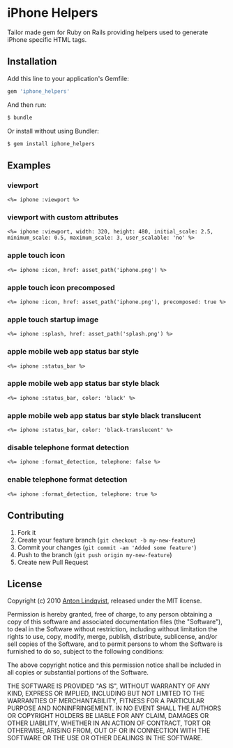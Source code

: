 # iPhone Helpers

Tailor made gem for Ruby on Rails providing helpers used to generate iPhone specific HTML tags.

## Installation

Add this line to your application's Gemfile:

```ruby
gem 'iphone_helpers'
```

And then run:

```bash
$ bundle
```

Or install without using Bundler:

```bash
$ gem install iphone_helpers
```

## Examples

### viewport

```erb
<%= iphone :viewport %>
```

### viewport with custom attributes

```erb
<%= iphone :viewport, width: 320, height: 480, initial_scale: 2.5, minimum_scale: 0.5, maximum_scale: 3, user_scalable: 'no' %>
```

### apple touch icon

```erb
<%= iphone :icon, href: asset_path('iphone.png') %>
```

### apple touch icon precomposed

```erb
<%= iphone :icon, href: asset_path('iphone.png'), precomposed: true %>
```

### apple touch startup image

```erb
<%= iphone :splash, href: asset_path('splash.png') %>
```

### apple mobile web app status bar style

```erb
<%= iphone :status_bar %>
```

### apple mobile web app status bar style black

```erb
<%= iphone :status_bar, color: 'black' %>
```

### apple mobile web app status bar style black translucent

```erb
<%= iphone :status_bar, color: 'black-translucent' %>
```

### disable telephone format detection

```erb
<%= iphone :format_detection, telephone: false %>
```

### enable telephone format detection

```erb
<%= iphone :format_detection, telephone: true %>
```

## Contributing

1. Fork it
2. Create your feature branch (`git checkout -b my-new-feature`)
3. Commit your changes (`git commit -am 'Added some feature'`)
4. Push to the branch (`git push origin my-new-feature`)
5. Create new Pull Request


## License

Copyright (c) 2010 [Anton Lindqvist](http://qvister.se), released under the MIT license.

Permission is hereby granted, free of charge, to any person obtaining
a copy of this software and associated documentation files (the
"Software"), to deal in the Software without restriction, including
without limitation the rights to use, copy, modify, merge, publish,
distribute, sublicense, and/or sell copies of the Software, and to
permit persons to whom the Software is furnished to do so, subject to
the following conditions:

The above copyright notice and this permission notice shall be
included in all copies or substantial portions of the Software.

THE SOFTWARE IS PROVIDED "AS IS", WITHOUT WARRANTY OF ANY KIND,
EXPRESS OR IMPLIED, INCLUDING BUT NOT LIMITED TO THE WARRANTIES OF
MERCHANTABILITY, FITNESS FOR A PARTICULAR PURPOSE AND
NONINFRINGEMENT. IN NO EVENT SHALL THE AUTHORS OR COPYRIGHT HOLDERS BE
LIABLE FOR ANY CLAIM, DAMAGES OR OTHER LIABILITY, WHETHER IN AN ACTION
OF CONTRACT, TORT OR OTHERWISE, ARISING FROM, OUT OF OR IN CONNECTION
WITH THE SOFTWARE OR THE USE OR OTHER DEALINGS IN THE SOFTWARE.
